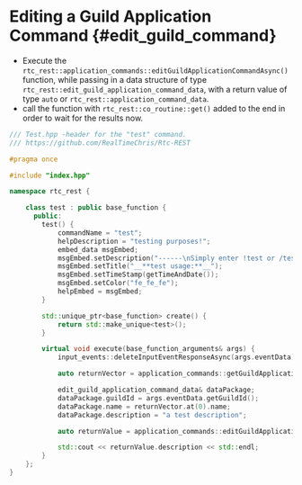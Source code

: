 Editing a Guild Application Command {#edit_guild_command}
============
- Execute the `rtc_rest::application_commands::editGuildApplicationCommandAsync()` function, while passing in a data structure of type `rtc_rest::edit_guild_application_command_data`, with a return value of type `auto` or `rtc_rest::application_command_data`.
- call the function with `rtc_rest::co_routine::get()` added to the end in order to wait for the results now.

```cpp
/// Test.hpp -header for the "test" command.
/// https://github.com/RealTimeChris/Rtc-REST

#pragma once

#include "index.hpp"

namespace rtc_rest {

	class test : public base_function {
	  public:
		test() {
			commandName = "test";
			helpDescription = "testing purposes!";
			embed_data msgEmbed;
			msgEmbed.setDescription("------\nSimply enter !test or /test!\n------");
			msgEmbed.setTitle("__**test usage:**__");
			msgEmbed.setTimeStamp(getTimeAndDate());
			msgEmbed.setColor("fe_fe_fe");
			helpEmbed = msgEmbed;
		}

		std::unique_ptr<base_function> create() {
			return std::make_unique<test>();
		}

		virtual void execute(base_function_arguments& args) {
			input_events::deleteInputEventResponseAsync(args.eventData);

			auto returnVector = application_commands::getGuildApplicationCommandsAsync({.guildId = args.eventData.getGuildId()}).get();

			edit_guild_application_command_data& dataPackage;
			dataPackage.guildId = args.eventData.getGuildId();
			dataPackage.name = returnVector.at(0).name;
			dataPackage.description = "a test description";

			auto returnValue = application_commands::editGuildApplicationCommandAsync(dataPackage).get();

			std::cout << returnValue.description << std::endl;
		}
	};
}
```